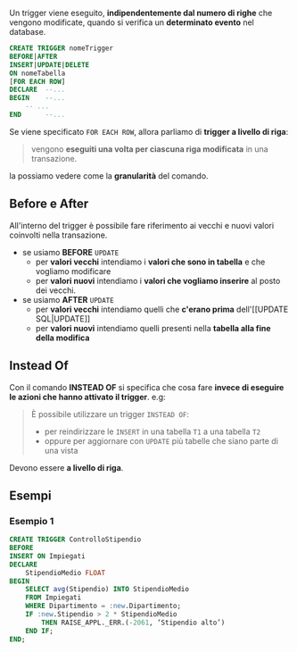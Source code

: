Un trigger viene eseguito, **indipendentemente dal numero di righe** che vengono modificate, quando si verifica un **determinato evento** nel database.

```sql
CREATE TRIGGER nomeTrigger
BEFORE|AFTER
INSERT|UPDATE|DELETE
ON nomeTabella
[FOR EACH ROW]
DECLARE  --...
BEGIN    --...
	-- ...
END      --...
```

Se viene specificato `FOR EACH ROW`, allora parliamo di **trigger a livello di riga**:
> vengono **eseguiti una volta per ciascuna riga modificata** in una transazione.

la possiamo vedere come la **granularità** del comando.
## Before e After
All'interno del trigger è possibile fare riferimento ai vecchi e nuovi valori coinvolti nella transazione.
- se usiamo **BEFORE** `UPDATE`
	- per **valori vecchi** intendiamo i **valori che sono in tabella** e che vogliamo modificare
	- per **valori nuovi** intendiamo i **valori che vogliamo inserire** al posto dei vecchi.
- se usiamo **AFTER** `UPDATE`
	- per **valori vecchi** intendiamo quelli che **c'erano prima** dell'[[UPDATE SQL|UPDATE]]
	- per **valori nuovi** intendiamo quelli presenti nella **tabella alla fine della modifica**

## Instead Of
Con il comando **INSTEAD OF** si specifica che cosa fare **invece di eseguire le azioni che hanno attivato il trigger**.
e.g:
> È possibile utilizzare un trigger `INSTEAD OF`: 
> - per reindirizzare le `INSERT` in una tabella `T1` a una tabella `T2` 
> - oppure per aggiornare con `UPDATE` più tabelle che siano parte di una vista

Devono essere **a livello di riga**.

## Esempi
### Esempio 1
```sql
CREATE TRIGGER ControlloStipendio
BEFORE 
INSERT ON Impiegati 
DECLARE
	StipendioMedio FLOAT 
BEGIN
	SELECT avg(Stipendio) INTO StipendioMedio 
	FROM Impiegati  
	WHERE Dipartimento = :new.Dipartimento;
	IF :new.Stipendio > 2 * StipendioMedio  
		THEN RAISE_APPL._ERR.(-2061, ‘Stipendio alto’) 
	END IF;
END;
```


